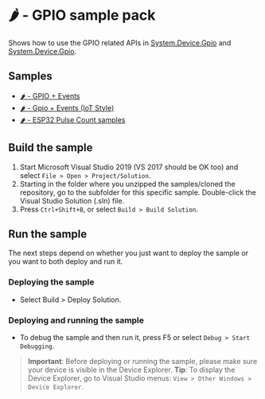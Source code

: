 # 🌶️ - GPIO sample pack

Shows how to use the GPIO related APIs in [System.Device.Gpio](http://docs.nanoframework.net/api/System.Device.Gpio.html) and [System.Device.Gpio](http://docs.nanoframework.net/api/System.Device.Gpio.html).

## Samples

- [🌶️ - GPIO + Events](Gpio%2BEvents/)
- [🌶️ - Gpio + Events (IoT Style)](Gpio%2BEventsIoTStyle/)
- [🌶️ - ESP32 Pulse Count samples](Esp32PulseCounter)

## Build the sample

1. Start Microsoft Visual Studio 2019 (VS 2017 should be OK too) and select `File > Open > Project/Solution`.
1. Starting in the folder where you unzipped the samples/cloned the repository, go to the subfolder for this specific sample. Double-click the Visual Studio Solution (.sln) file.
1. Press `Ctrl+Shift+B`, or select `Build > Build Solution`.

## Run the sample

The next steps depend on whether you just want to deploy the sample or you want to both deploy and run it.

### Deploying the sample

- Select Build > Deploy Solution.

### Deploying and running the sample

- To debug the sample and then run it, press F5 or select `Debug > Start Debugging`.

> **Important**: Before deploying or running the sample, please make sure your device is visible in the Device Explorer.
> **Tip**: To display the Device Explorer, go to Visual Studio menus: `View > Other Windows > Device Explorer`.
